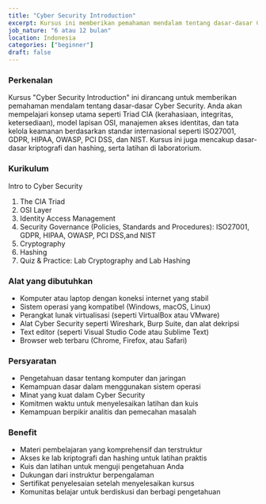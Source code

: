 ```yaml
---
title: "Cyber Security Introduction"
excerpt: Kursus ini memberikan pemahaman mendalam tentang dasar-dasar Cyber Security.
job_nature: "6 atau 12 bulan"
location: Indonesia
categories: ["beginner"]
draft: false
---
```


### Perkenalan

Kursus "Cyber Security Introduction" ini dirancang untuk memberikan pemahaman mendalam tentang dasar-dasar Cyber Security. Anda akan mempelajari konsep utama seperti Triad CIA (kerahasiaan, integritas, ketersediaan), model lapisan OSI, manajemen akses identitas, dan tata kelola keamanan berdasarkan standar internasional seperti ISO27001, GDPR, HIPAA, OWASP, PCI DSS, dan NIST. Kursus ini juga mencakup dasar-dasar kriptografi dan hashing, serta latihan di laboratorium.

### Kurikulum
Intro to Cyber Security
1. The CIA Triad
2. OSI Layer
3. Identity Access Management
4. Security Governance (Policies, Standards and Procedures): ISO27001, GDPR, HIPAA, OWASP, PCI DSS,and NIST
5. Cryptography
6. Hashing
7. Quiz & Practice: Lab Cryptography and Lab Hashing

### Alat yang dibutuhkan

- Komputer atau laptop dengan koneksi internet yang stabil
- Sistem operasi yang kompatibel (Windows, macOS, Linux)
- Perangkat lunak virtualisasi (seperti VirtualBox atau VMware)
- Alat Cyber Security seperti Wireshark, Burp Suite, dan alat dekripsi
- Text editor (seperti Visual Studio Code atau Sublime Text)
- Browser web terbaru (Chrome, Firefox, atau Safari)

### Persyaratan

- Pengetahuan dasar tentang komputer dan jaringan
- Kemampuan dasar dalam menggunakan sistem operasi
- Minat yang kuat dalam Cyber Security
- Komitmen waktu untuk menyelesaikan latihan dan kuis
- Kemampuan berpikir analitis dan pemecahan masalah

### Benefit

- Materi pembelajaran yang komprehensif dan terstruktur
- Akses ke lab kriptografi dan hashing untuk latihan praktis
- Kuis dan latihan untuk menguji pengetahuan Anda
- Dukungan dari instruktur berpengalaman
- Sertifikat penyelesaian setelah menyelesaikan kursus
- Komunitas belajar untuk berdiskusi dan berbagi pengetahuan
